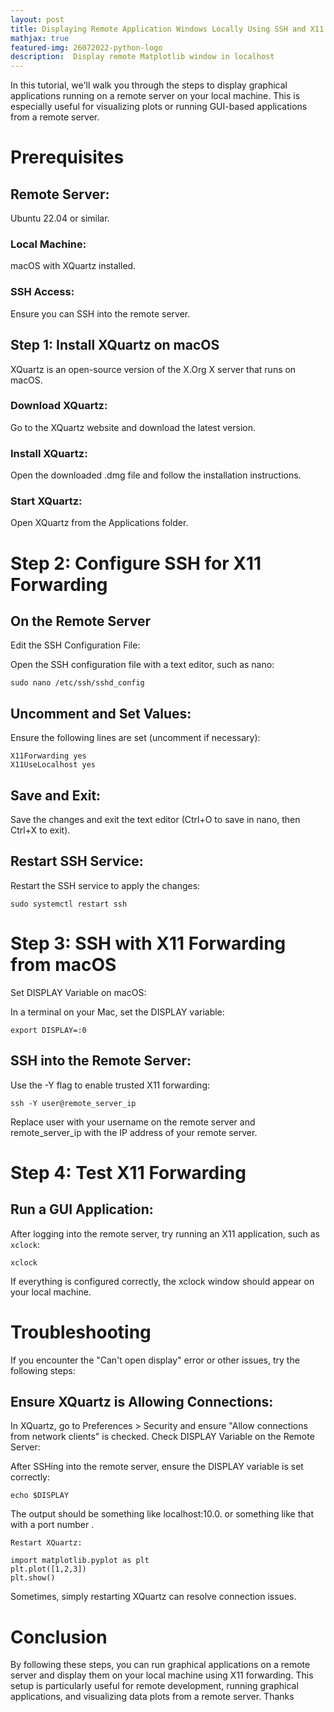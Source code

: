 ```yaml
---
layout: post
title: Displaying Remote Application Windows Locally Using SSH and X11 Forwarding
mathjax: true
featured-img: 26072022-python-logo
description:  Display remote Matplotlib window in localhost
---
```


In this tutorial, we'll walk you through the steps to display graphical applications running on a remote server on your local machine. This is especially useful for visualizing plots or running GUI-based applications from a remote server.

# Prerequisites
## Remote Server: 
Ubuntu 22.04 or similar.
### Local Machine: 
macOS with XQuartz installed.
### SSH Access: 
Ensure you can SSH into the remote server.

## Step 1: Install XQuartz on macOS
XQuartz is an open-source version of the X.Org X server that runs on macOS.

### Download XQuartz:

Go to the XQuartz website and download the latest version.
### Install XQuartz:

Open the downloaded .dmg file and follow the installation instructions.
### Start XQuartz:

Open XQuartz from the Applications folder.


# Step 2: Configure SSH for X11 Forwarding
## On the Remote Server
Edit the SSH Configuration File:

Open the SSH configuration file with a text editor, such as nano:

```
sudo nano /etc/ssh/sshd_config
```

## Uncomment and Set Values:

Ensure the following lines are set (uncomment if necessary):
```
X11Forwarding yes
X11UseLocalhost yes

```

## Save and Exit:

Save the changes and exit the text editor (Ctrl+O to save in nano, then Ctrl+X to exit).
## Restart SSH Service:

Restart the SSH service to apply the changes:

```
sudo systemctl restart ssh

```

# Step 3: SSH with X11 Forwarding from macOS
Set DISPLAY Variable on macOS:

In a terminal on your Mac, set the DISPLAY variable:
```
export DISPLAY=:0

```

## SSH into the Remote Server:

Use the -Y flag to enable trusted X11 forwarding:

```
ssh -Y user@remote_server_ip

```

Replace user with your username on the remote server and remote_server_ip with the IP address of your remote server.

# Step 4: Test X11 Forwarding
## Run a GUI Application:
After logging into the remote server, try running an X11 application, such as `xclock`:
```
xclock
```

If everything is configured correctly, the xclock window should appear on your local machine.

# Troubleshooting
If you encounter the "Can't open display" error or other issues, try the following steps:

## Ensure XQuartz is Allowing Connections:

In XQuartz, go to Preferences > Security and ensure "Allow connections from network clients" is checked.
Check DISPLAY Variable on the Remote Server:

After SSHing into the remote server, ensure the DISPLAY variable is set correctly:

```
echo $DISPLAY
```
The output should be something like localhost:10.0. or something like that with a port number .
```
Restart XQuartz:
```


```
import matplotlib.pyplot as plt
plt.plot([1,2,3])
plt.show()
```


Sometimes, simply restarting XQuartz can resolve connection issues.

# Conclusion
By following these steps, you can run graphical applications on a remote server and display them on your local machine using X11 forwarding. This setup is particularly useful for remote development, running graphical applications, and visualizing data plots from a remote server. Thanks





